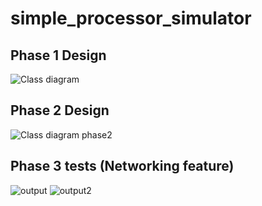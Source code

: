 # simple_processor_simulator
## Phase 1 Design
![Class diagram](https://user-images.githubusercontent.com/49838098/211010980-72fef07a-e59b-44fb-8854-257b0c9e6fea.png)


## Phase 2 Design
![Class diagram phase2](https://user-images.githubusercontent.com/49838098/211011070-a9b1e2e5-3f04-498d-9803-893c3cb8c59c.png)


## Phase 3 tests (Networking feature)
![output](https://user-images.githubusercontent.com/49838098/211013316-32ed564b-c1e5-4d73-a154-1ab7a7644019.gif)
![output2](https://user-images.githubusercontent.com/49838098/211014011-4b73b6e0-bc9a-4051-b104-2743fe32625b.gif)
